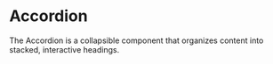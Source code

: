 # Accordion

The Accordion is a collapsible component that organizes content into stacked, interactive headings.

